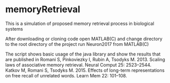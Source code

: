 # memoryRetrieval
This is a simulation of proposed memory retrieval process in biological systems

After downloading or cloning code
open MATLAB(C) and change directory to the root directory of the project
run Neuron2017 from MATLAB(C)

The script shows basic usage of the java library and show the results that are published in 
Romani S, Pinkoviezky I, Rubin A, Tsodyks M. 2013. Scaling laws of associative memory retrieval. Neural Comput 25: 2523–2544.
Katkov M, Romani S, Tsodyks M. 2015. Effects of long-term representations on free recall of unrelated words. Learn Mem 22: 101–108. 

